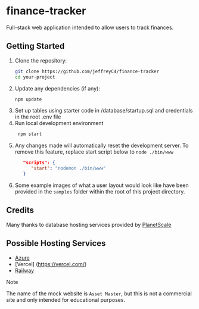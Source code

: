 # finance-tracker
Full-stack web application intended to allow users to track finances.


## Getting Started
1. Clone the repository:
    ```bash
    git clone https://github.com/jeffreyC4/finance-tracker
    cd your-project
    ```
2. Update any dependencies (if any):
    ```bash
    npm update
    ```
3. Set up tables using starter code in /database/startup.sql and credentials in the root .env file
4. Run local development environment
   ```bash
    npm start
    ```
5. Any changes made will automatically reset the development server. To remove this feature, replace start script below to `node ./bin/www`
   ```json
      "scripts": {
         "start": "nodemon ./bin/www"
      }
   ```
6. Some example images of what a user layout would look like have been provided in the `samples` folder within the root of this project directory.

## Credits
Many thanks to database hosting services provided by [PlanetScale](https://planetscale.com/)

## Possible Hosting Services
- [Azure](https://azure.microsoft.com/en-us/)
- [Vercel] (https://vercel.com/)
- [Railway](https://railway.app/)

> [!NOTE]
> The name of the mock website is `Asset Master`, but this is not a commercial site and only intended for educational purposes.